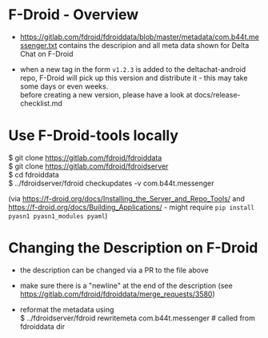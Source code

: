 # F-Droid - Overview

- https://gitlab.com/fdroid/fdroiddata/blob/master/metadata/com.b44t.messenger.txt
  contains the descripion and all meta data shown for Delta Chat on F-Droid

- when a new tag in the form `v1.2.3` is added to the deltachat-android repo,
  F-Droid will pick up this version and distribute it - 
  this may take some days or even weeks.  
  before creating a new version, please have a look at docs/release-checklist.md


# Use F-Droid-tools locally

$ git clone https://gitlab.com/fdroid/fdroiddata  
$ git clone https://gitlab.com/fdroid/fdroidserver  
$ cd fdroiddata  
$ ../fdroidserver/fdroid checkupdates -v com.b44t.messenger  

(via https://f-droid.org/docs/Installing_the_Server_and_Repo_Tools/ 
and https://f-droid.org/docs/Building_Applications/ -
might require `pip install pyasn1 pyasn1_modules pyaml`)


# Changing the Description on F-Droid

- the description can be changed via a PR to the file above

- make sure there is a "newline" at the end of the description
  (see https://gitlab.com/fdroid/fdroiddata/merge_requests/3580)

- reformat the metadata using  
  $ ../fdroidserver/fdroid rewritemeta com.b44t.messenger  # called from fdroiddata dir
 
